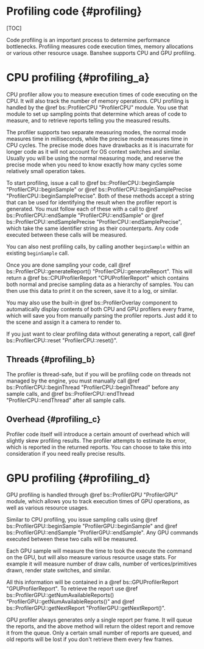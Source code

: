Profiling code								{#profiling}
===============
[TOC]

Code profiling is an important process to determine performance bottlenecks. Profiling measures code execution times, memory allocations or various other resource usage. Banshee supports CPU and GPU profiling.

# CPU profiling {#profiling_a}
CPU profiler allow you to measure execution times of code executing on the CPU. It will also track the number of memory operations. CPU profiling is handled by the @ref bs::ProfilerCPU "ProfilerCPU" module. You use that module to set up sampling points that determine which areas of code to measure, and to retrieve reports telling you the measured results.

The profiler supports two separate measuring modes, the normal mode measures time in milliseconds, while the precise mode measures time in CPU cycles. The precise mode does have drawbacks as it is inacurrate for longer code as it will not account for OS context switches and similar. Usually you will be using the normal measuring mode, and reserve the precise mode when you need to know exactly how many cycles some relatively small operation takes.

To start profiling, issue a call to @ref bs::ProfilerCPU::beginSample "ProfilerCPU::beginSample" or @ref bs::ProfilerCPU::beginSamplePrecise "ProfilerCPU::beginSamplePrecise". Both of these methods accept a string that can be used for identifying the result when the profiler report is generated. You must follow each of these with a call to @ref bs::ProfilerCPU::endSample "ProfilerCPU::endSample" or @ref bs::ProfilerCPU::endSamplePrecise "ProfilerCPU::endSamplePrecise", which take the same identifier string as their counterparts. Any code executed between these calls will be measured.

You can also nest profiling calls, by calling another `beginSample` within an existing `beginSample` call.

Once you are done sampling your code, call @ref bs::ProfilerCPU::generateReport() "ProfilerCPU::generateReport". This will return a @ref bs::CPUProfilerReport "CPUProfilerReport" which contains both normal and precise sampling data as a hierarchy of samples. You can then use this data to print it on the screen, save it to a log, or similar.

You may also use the built-in @ref bs::ProfilerOverlay component to automatically display contents of both CPU and GPU profilers every frame, which will save you from manually parsing the profiler reports. Just add it to the scene and assign it a camera to render to.

If you just want to clear profiling data without generating a report, call @ref bs::ProfilerCPU::reset "ProfilerCPU::reset()".

## Threads {#profiling_b}
The profiler is thread-safe, but if you will be profiling code on threads not managed by the engine, you must manually call @ref bs::ProfilerCPU::beginThread "ProfilerCPU::beginThread" before any sample calls, and @ref bs::ProfilerCPU::endThread "ProfilerCPU::endThread" after all sample calls.

## Overhead {#profiling_c}
Profiler code itself will introduce a certain amount of overhead which will slightly skew profiling results. The profiler attempts to estimate its error, which is reported in the returned reports. You can choose to take this into consideration if you need really precise results.

# GPU profiling {#profiling_d}
GPU profiling is handled through @ref bs::ProfilerGPU "ProfilerGPU" module, which allows you to track execution times of GPU operations, as well as various resource usages.

Similar to CPU profiling, you issue sampling calls using @ref bs::ProfilerGPU::beginSample "ProfilerGPU::beginSample" and @ref bs::ProfilerGPU::endSample "ProfilerGPU::endSample". Any GPU commands executed between these two calls will be measured.

Each GPU sample will measure the time to took the execute the command on the GPU, but will also measure various resource usage stats. For example it will measure number of draw calls, number of vertices/primitives drawn, render state switches, and similar.

All this information will be contained in a @ref bs::GPUProfilerReport "GPUProfilerReport". To retrieve the report use @ref bs::ProfilerGPU::getNumAvailableReports() "ProfilerGPU::getNumAvailableReports()" and @ref bs::ProfilerGPU::getNextReport "ProfilerGPU::getNextReport()". 

GPU profiler always generates only a single report per frame. It will queue the reports, and the above method will return the oldest report and remove it from the queue. Only a certain small number of reports are queued, and old reports will be lost if you don't retrieve them every few frames.